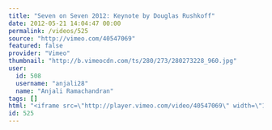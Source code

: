 ```yaml
---
title: "Seven on Seven 2012: Keynote by Douglas Rushkoff"
date: 2012-05-21 14:04:47 00:00
permalink: /videos/525
source: "http://vimeo.com/40547069"
featured: false
provider: "Vimeo"
thumbnail: "http://b.vimeocdn.com/ts/280/273/280273228_960.jpg"
user:
  id: 508
  username: "anjali28"
  name: "Anjali Ramachandran"
tags: []
html: "<iframe src=\"http://player.vimeo.com/video/40547069\" width=\"1280\" height=\"720\" frameborder=\"0\" webkitallowfullscreen mozallowfullscreen allowfullscreen></iframe>"
id: 525
---
```


